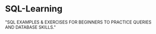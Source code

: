 # SQL-Learning
"SQL EXAMPLES &amp; EXERCISES FOR BEGINNERS TO PRACTICE QUERIES AND DATABASE SKILLS."
